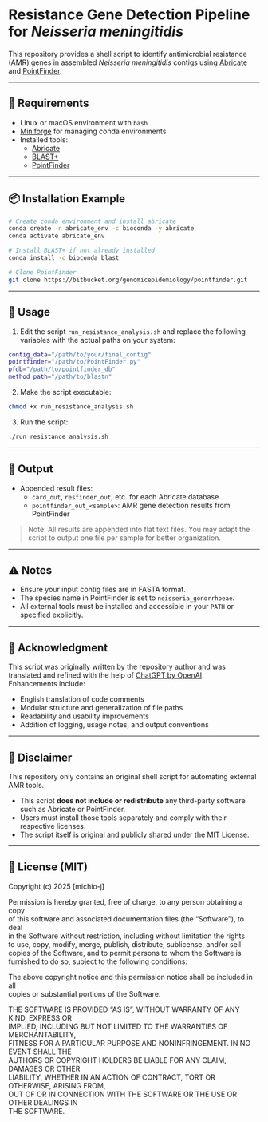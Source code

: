 # Resistance Gene Detection Pipeline for *Neisseria meningitidis*

This repository provides a shell script to identify antimicrobial resistance (AMR) genes in assembled *Neisseria meningitidis* contigs using [Abricate](https://github.com/tseemann/abricate) and [PointFinder](https://bitbucket.org/genomicepidemiology/pointfinder).

---

## 🔧 Requirements

- Linux or macOS environment with `bash`
- [Miniforge](https://github.com/conda-forge/miniforge) for managing conda environments
- Installed tools:
  - [Abricate](https://github.com/tseemann/abricate)
  - [BLAST+](https://ftp.ncbi.nlm.nih.gov/blast/executables/blast+/)
  - [PointFinder](https://bitbucket.org/genomicepidemiology/pointfinder)

---

## 📦 Installation Example

```bash
# Create conda environment and install abricate
conda create -n abricate_env -c bioconda -y abricate
conda activate abricate_env

# Install BLAST+ if not already installed
conda install -c bioconda blast

# Clone PointFinder
git clone https://bitbucket.org/genomicepidemiology/pointfinder.git
```

---

## 🚀 Usage

1. Edit the script `run_resistance_analysis.sh` and replace the following variables with the actual paths on your system:

```bash
contig_data="/path/to/your/final_contig"
pointfinder="/path/to/PointFinder.py"
pfdb="/path/to/pointfinder_db"
method_path="/path/to/blastn"
```

2. Make the script executable:

```bash
chmod +x run_resistance_analysis.sh
```

3. Run the script:

```bash
./run_resistance_analysis.sh
```

---

## 📁 Output

- Appended result files:
  - `card_out`, `resfinder_out`, etc. for each Abricate database
  - `pointfinder_out_<sample>`: AMR gene detection results from PointFinder

> Note: All results are appended into flat text files. You may adapt the script to output one file per sample for better organization.

---

## ⚠️ Notes

- Ensure your input contig files are in FASTA format.
- The species name in PointFinder is set to `neisseria_gonorrhoeae`.
- All external tools must be installed and accessible in your `PATH` or specified explicitly.

---

## 🙏 Acknowledgment

This script was originally written by the repository author and was translated and refined with the help of [ChatGPT by OpenAI](https://chat.openai.com).  
Enhancements include:

- English translation of code comments
- Modular structure and generalization of file paths
- Readability and usability improvements
- Addition of logging, usage notes, and output conventions

---

## 🔐 Disclaimer

This repository only contains an original shell script for automating external AMR tools.

- This script **does not include or redistribute** any third-party software such as Abricate or PointFinder.
- Users must install those tools separately and comply with their respective licenses.
- The script itself is original and publicly shared under the MIT License.

---

## 📄 License (MIT)

Copyright (c) 2025 [michio-j]

Permission is hereby granted, free of charge, to any person obtaining a copy  
of this software and associated documentation files (the “Software”), to deal  
in the Software without restriction, including without limitation the rights  
to use, copy, modify, merge, publish, distribute, sublicense, and/or sell  
copies of the Software, and to permit persons to whom the Software is  
furnished to do so, subject to the following conditions:

The above copyright notice and this permission notice shall be included in all  
copies or substantial portions of the Software.

THE SOFTWARE IS PROVIDED “AS IS”, WITHOUT WARRANTY OF ANY KIND, EXPRESS OR  
IMPLIED, INCLUDING BUT NOT LIMITED TO THE WARRANTIES OF MERCHANTABILITY,  
FITNESS FOR A PARTICULAR PURPOSE AND NONINFRINGEMENT. IN NO EVENT SHALL THE  
AUTHORS OR COPYRIGHT HOLDERS BE LIABLE FOR ANY CLAIM, DAMAGES OR OTHER  
LIABILITY, WHETHER IN AN ACTION OF CONTRACT, TORT OR OTHERWISE, ARISING FROM,  
OUT OF OR IN CONNECTION WITH THE SOFTWARE OR THE USE OR OTHER DEALINGS IN  
THE SOFTWARE.
